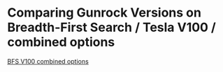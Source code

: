 # Comparing Gunrock Versions on Breadth-First Search / Tesla V100 / combined options

[BFS V100 combined options](https://raw.githubusercontent.com/gunrock/io/master/plots/gunrock_version_compare_bfs_Tesla_V100_all_table.html ':include :type=markdown')
